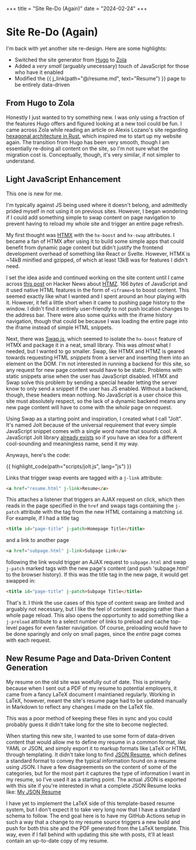 +++
title = "Site Re-Do (Again)"
date = "2024-02-24"
+++

# Site Re-Do (Again)

I'm back with yet another site re-design.
Here are some highlights:

* Switched the site generator from [Hugo](https://gohugo.io/) to [Zola](https://www.getzola.org/)
* Added a *very small* (arguably unecessary) touch of JavaScript for those who have it enabled
* Modified the {{ j_link(path="@/resume.md", text="Resume") }} page to be entirely data-driven

## From Hugo to Zola
Honestly I just wanted to try something new.
I was only using a fraction of the features Hugo offers and figured looking at a new tool could be fun.
I came across Zola while reading an article on Alexis Lozano's site regarding [hexagonal architecture in Rust](https://alexis-lozano.com/hexagonal-architecture-in-rust-1/), which inspired me to start up my website again.
The transition from Hugo has been very smooth, though I am essentially re-doing all content on the site, so I'm not sure what the migration cost is.
Conceptually, though, it's very similar, if not simpler to understand.

## Light JavaScript Enhancement
This one is new for me.

I'm typically against JS being used where it doesn't belong, and admittedly prided myself in not using it on previous sites.
However, I began wondering if I could add something simple to swap content on page navigation to prevent having to reload my whole site and trigger an entire page refresh.

My first thought was [HTMX](https://htmx.org/) with the `hx-boost` and `hx-swap` attributes.
I became a fan of HTMX after using it to build some simple apps that could benefit from dynamic page content but didn't justify the frontend development overhead of something like React or Svelte.
However, HTMX is ~14kB minified and gzipped, of which at least 13kB was for features I didn't need.

I set the idea aside and continued working on the site content until I came across [this post](https://news.ycombinator.com/item?id=39429370) on Hacker News about [HTMZ](https://leanrada.com/htmz/).
166 *bytes* of JavaScript and it used native HTML features in the form of `<iframe>`s to boost content.
This seemed exactly like what I wanted and I spent around an hour playing with it.
However, it fell a little short when it came to pushing page history to the window.
I didn't find it entirely user-friendly to not push location changes to the address bar.
There were also some quirks with the iframe history navigation, though that could be because I was loading the entire page into the iframe instead of simple HTML snippets.

Next, there was [Swap.js](https://github.com/josephernest/Swap/tree/main), which seemed to isolate the `hx-boost` feature of HTMX and package it in a neat, small library.
This was *almost* what I needed, but I wanted to go smaller.
Swap, like HTMX and HTMZ is geared towards requesting HTML *snippets* from a server and inserting them into an element on the DOM.
I'm not interested in running a backend for this site, so any request for new page content would have to be static.
Problems with static snippets arise when the user has JavaScript disabled.
HTMX and Swap solve this problem by sending a special header letting the server know to only send a snippet if the user has JS enabled.
Without a backend, though, these headers mean nothing.
No JavaScript is a user choice this site must absolutely respect, so the lack of a dynamic backend means any new page content will have to come with the *whole* page on request.

Using Swap as a starting point and inspiration, I created what I call "Jolt".
It's named Jolt because of the universal requirement that every simple JavaScript snippet comes with a single word name that sounds cool.
A JavaScript Jolt library [already exists](https://github.com/bazaarvoice/jolt) so if you have an idea for a different cool-sounding and meaningless name, send it my way.

Anyways, here's the code:

{{ highlight_code(path="scripts/jolt.js", lang="js") }}

Links that trigger swap events are tagged with a `j-link` attribute:
```html
<a href="resume.html" j-link>Resume</a>
```
This attaches a listener that triggers an AJAX request on click, which then reads in the page specified in the `href` and swaps tags containing the `j-patch` attribute with the tag from the new HTML containing a matching `id`.
For example, if I had a title tag
```html
<title id="page-title" j-patch>Homepage Title</title>
```
and a link to another page
```html
<a href="subpage.html" j-link>Subpage Link</a>
```
following the link would trigger an AJAX request to `subpage.html` and swap `j-patch` marked tags with the new page's content (and push 'subpage.html' to the browser history).
If this was the title tag in the new page, it would get swapped in:
```html
<title id="page-title" j-patch>Subpage Title</title>
```

That's it.
I think the use cases of this type of content swap are limited and arguably not necessary, but I like the feel of content swapping rather than a whole page reload.
This also opens the opportunity to add something like a `j-preload` attribute to a select number of links to preload and cache top-level pages for even faster navigation.
Of course, preloading would have to be done sparingly and only on small pages, since the *entire* page comes with each request.

## New Resume Page and Data-Driven Content Generation
My resume on the old site was woefully out of date.
This is primarily because when I sent out a PDF of my resume to potential employers, it came from a fancy LaTeX document I maintianed regularly.
Working in LaTeX, however, meant the site's resume page had to be updated manually in Markdown to reflect any changes I made on the LaTeX file.

This was a poor method of keeping these files in sync and you could probably guess it didn't take long for the site to become neglected.

When starting this new site, I wanted to use some form of data-driven content that would allow me to define my resume in a common format, like YAML or JSON, and simply export it to markup formats like LaTeX or HTML through templating.
It didn't take long to find [JSON Resume](https://jsonresume.org/schema/), which defines a standard format to convey the typical information found on a resume using JSON.
I have a few disagreements on the content of some of the categories, but for the most part it captures the type of information I want in my resume, so I've used it as a starting point.
The actual JSON is exported with this site if you're interested in what a complete JSON Resume looks like: [My JSON Resume](/data/resume.json)

I have yet to implement the LaTeX side of this template-based resume system, but I don't expect it to take very long now that I have a standard schema to follow.
The end goal here is to have my GitHub Actions setup in such a way that a change to my resume source triggers a new build and push for both this site and the PDF generated from the LaTeX template.
This way, even if I fall behind with updating this site with posts, it'll at least contain an up-to-date copy of my resume.